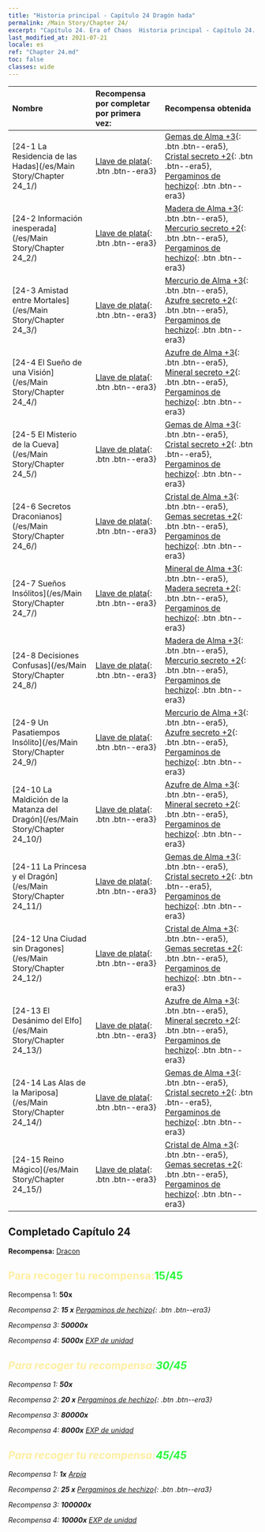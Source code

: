 ```yaml
---
title: "Historia principal - Capítulo 24 Dragón hada"
permalink: /Main Story/Chapter 24/
excerpt: "Capítulo 24. Era of Chaos  Historia principal - Capítulo 24. Dragón hada"
last_modified_at: 2021-07-21
locale: es
ref: "Chapter 24.md"
toc: false
classes: wide
---
```


  | Nombre |  Recompensa por completar por primera vez: | Recompensa obtenida |
  |:------------|:------------|:------------| 
  | [24-1 La Residencia de las Hadas](/es/Main Story/Chapter 24_1/) | [Llave de plata](/ItemsES/con_693/){: .btn .btn--era3} | [Gemas de Alma +3](/ItemsES/mat_86/){: .btn .btn--era5}, [Cristal secreto +2](/ItemsES/mat_80/){: .btn .btn--era5}, [Pergaminos de hechizo](/ItemsES/con_694/){: .btn .btn--era3} |
  | [24-2 Información inesperada](/es/Main Story/Chapter 24_2/) | [Llave de plata](/ItemsES/con_693/){: .btn .btn--era3} | [Madera de Alma +3](/ItemsES/mat_83/){: .btn .btn--era5}, [Mercurio secreto +2](/ItemsES/mat_77/){: .btn .btn--era5}, [Pergaminos de hechizo](/ItemsES/con_694/){: .btn .btn--era3} |
  | [24-3 Amistad entre Mortales](/es/Main Story/Chapter 24_3/) | [Llave de plata](/ItemsES/con_693/){: .btn .btn--era3} | [Mercurio de Alma +3](/ItemsES/mat_84/){: .btn .btn--era5}, [Azufre secreto +2](/ItemsES/mat_78/){: .btn .btn--era5}, [Pergaminos de hechizo](/ItemsES/con_694/){: .btn .btn--era3} |
  | [24-4 El Sueño de una Visión](/es/Main Story/Chapter 24_4/) | [Llave de plata](/ItemsES/con_693/){: .btn .btn--era3} | [Azufre de Alma +3](/ItemsES/mat_85/){: .btn .btn--era5}, [Mineral secreto +2](/ItemsES/mat_75/){: .btn .btn--era5}, [Pergaminos de hechizo](/ItemsES/con_694/){: .btn .btn--era3} |
  | [24-5 El Misterio de la Cueva](/es/Main Story/Chapter 24_5/) | [Llave de plata](/ItemsES/con_693/){: .btn .btn--era3} | [Gemas de Alma +3](/ItemsES/mat_86/){: .btn .btn--era5}, [Cristal secreto +2](/ItemsES/mat_80/){: .btn .btn--era5}, [Pergaminos de hechizo](/ItemsES/con_694/){: .btn .btn--era3} |
  | [24-6 Secretos Draconianos](/es/Main Story/Chapter 24_6/) | [Llave de plata](/ItemsES/con_693/){: .btn .btn--era3} | [Cristal de Alma +3](/ItemsES/mat_87/){: .btn .btn--era5}, [Gemas secretas +2](/ItemsES/mat_79/){: .btn .btn--era5}, [Pergaminos de hechizo](/ItemsES/con_694/){: .btn .btn--era3} |
  | [24-7 Sueños Insólitos](/es/Main Story/Chapter 24_7/) | [Llave de plata](/ItemsES/con_693/){: .btn .btn--era3} | [Mineral de Alma +3](/ItemsES/mat_82/){: .btn .btn--era5}, [Madera secreta +2](/ItemsES/mat_76/){: .btn .btn--era5}, [Pergaminos de hechizo](/ItemsES/con_694/){: .btn .btn--era3} |
  | [24-8 Decisiones Confusas](/es/Main Story/Chapter 24_8/) | [Llave de plata](/ItemsES/con_693/){: .btn .btn--era3} | [Madera de Alma +3](/ItemsES/mat_83/){: .btn .btn--era5}, [Mercurio secreto +2](/ItemsES/mat_77/){: .btn .btn--era5}, [Pergaminos de hechizo](/ItemsES/con_694/){: .btn .btn--era3} |
  | [24-9 Un Pasatiempos Insólito](/es/Main Story/Chapter 24_9/) | [Llave de plata](/ItemsES/con_693/){: .btn .btn--era3} | [Mercurio de Alma +3](/ItemsES/mat_84/){: .btn .btn--era5}, [Azufre secreto +2](/ItemsES/mat_78/){: .btn .btn--era5}, [Pergaminos de hechizo](/ItemsES/con_694/){: .btn .btn--era3} |
  | [24-10 La Maldición de la Matanza del Dragón](/es/Main Story/Chapter 24_10/) | [Llave de plata](/ItemsES/con_693/){: .btn .btn--era3} | [Azufre de Alma +3](/ItemsES/mat_85/){: .btn .btn--era5}, [Mineral secreto +2](/ItemsES/mat_75/){: .btn .btn--era5}, [Pergaminos de hechizo](/ItemsES/con_694/){: .btn .btn--era3} |
  | [24-11 La Princesa y el Dragón](/es/Main Story/Chapter 24_11/) | [Llave de plata](/ItemsES/con_693/){: .btn .btn--era3} | [Gemas de Alma +3](/ItemsES/mat_86/){: .btn .btn--era5}, [Cristal secreto +2](/ItemsES/mat_80/){: .btn .btn--era5}, [Pergaminos de hechizo](/ItemsES/con_694/){: .btn .btn--era3} |
  | [24-12 Una Ciudad sin Dragones](/es/Main Story/Chapter 24_12/) | [Llave de plata](/ItemsES/con_693/){: .btn .btn--era3} | [Cristal de Alma +3](/ItemsES/mat_87/){: .btn .btn--era5}, [Gemas secretas +2](/ItemsES/mat_79/){: .btn .btn--era5}, [Pergaminos de hechizo](/ItemsES/con_694/){: .btn .btn--era3} |
  | [24-13 El Desánimo del Elfo](/es/Main Story/Chapter 24_13/) | [Llave de plata](/ItemsES/con_693/){: .btn .btn--era3} | [Azufre de Alma +3](/ItemsES/mat_85/){: .btn .btn--era5}, [Mineral secreto +2](/ItemsES/mat_75/){: .btn .btn--era5}, [Pergaminos de hechizo](/ItemsES/con_694/){: .btn .btn--era3} |
  | [24-14 Las Alas de la Mariposa](/es/Main Story/Chapter 24_14/) | [Llave de plata](/ItemsES/con_693/){: .btn .btn--era3} | [Gemas de Alma +3](/ItemsES/mat_86/){: .btn .btn--era5}, [Cristal secreto +2](/ItemsES/mat_80/){: .btn .btn--era5}, [Pergaminos de hechizo](/ItemsES/con_694/){: .btn .btn--era3} |
  | [24-15 Reino Mágico](/es/Main Story/Chapter 24_15/) | [Llave de plata](/ItemsES/con_693/){: .btn .btn--era3} | [Cristal de Alma +3](/ItemsES/mat_87/){: .btn .btn--era5}, [Gemas secretas +2](/ItemsES/mat_79/){: .btn .btn--era5}, [Pergaminos de hechizo](/ItemsES/con_694/){: .btn .btn--era3} |


## Completado Capítulo 24

 **Recompensa:** [Dracon](/es/heroes/Dracon/)



## <span style="color: #ffeea0">Para recoger tu recompensa:</span><span style="color: #27f73a">15/45</span>

 Recompensa 1:  **50x** <i class="fas fa-gem"/>

 Recompensa 2: **15 x** [Pergaminos de hechizo](/ItemsES/con_694/){: .btn .btn--era3}

 Recompensa 3:  **50000x** <i class="fas fa-coins"/>

 Recompensa 4:  **5000x** [EXP de unidad](/ItemsES/con_902/)



## <span style="color: #ffeea0">Para recoger tu recompensa:</span><span style="color: #27f73a">30/45</span>

 Recompensa 1:  **50x** <i class="fas fa-gem"/>

 Recompensa 2: **20 x** [Pergaminos de hechizo](/ItemsES/con_694/){: .btn .btn--era3}

 Recompensa 3:  **80000x** <i class="fas fa-coins"/>

 Recompensa 4:  **8000x** [EXP de unidad](/ItemsES/con_902/)



## <span style="color: #ffeea0">Para recoger tu recompensa:</span><span style="color: #27f73a">45/45</span>

 Recompensa 1:  **1x** [Arpía](/es/units/Harpy/)

 Recompensa 2: **25 x** [Pergaminos de hechizo](/ItemsES/con_694/){: .btn .btn--era3}

 Recompensa 3:  **100000x** <i class="fas fa-coins"/>

 Recompensa 4:  **10000x** [EXP de unidad](/ItemsES/con_902/)

